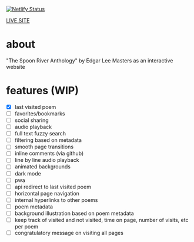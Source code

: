 [![Netlify Status](https://api.netlify.com/api/v1/badges/715dcce5-9f75-4b41-9f40-4c770c2943dc/deploy-status)](https://app.netlify.com/sites/eloquent-elion-8f88ca/deploys)

[LIVE SITE](https://eloquent-elion-8f88ca.netlify.app/)
# about

"The Spoon River Anthology" by Edgar Lee Masters as an interactive website

# features (WIP)

- [x] last visited poem
- [ ] favorites/bookmarks
- [ ] social sharing
- [ ] audio playback
- [ ] full text fuzzy search
- [ ] filtering based on metadata
- [ ] smooth page transitions
- [ ] inline comments (via github)
- [ ] line by line audio playback
- [ ] animated backgrounds
- [ ] dark mode
- [ ] pwa
- [ ] api redirect to last visited poem
- [ ] horizontal page navigation
- [ ] internal hyperlinks to other poems
- [ ] poem metadata
- [ ] background illustration based on poem metadata
- [ ] keep track of visited and not visited, time on page, number of visits, etc per poem
- [ ] congratulatory message on visiting all pages
